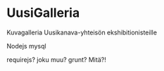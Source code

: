 UusiGalleria
============

Kuvagalleria Uusikanava-yhteisön ekshibitionisteille


Nodejs
mysql

requirejs? joku muu?
grunt?
Mitä?!
